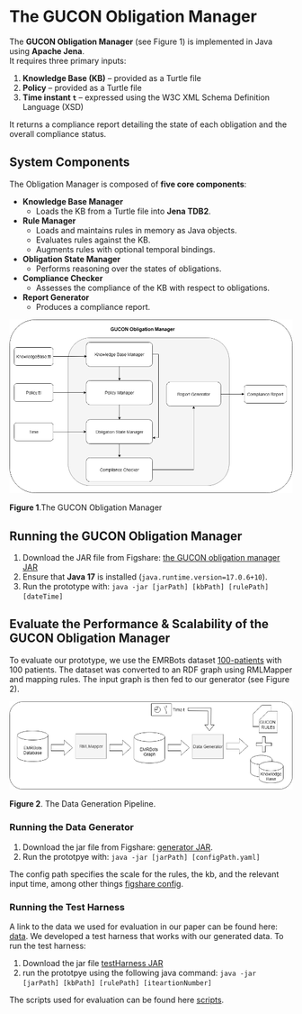 # The GUCON Obligation Manager 

The **GUCON Obligation Manager** (see Figure 1) is implemented in Java using **Apache Jena**.  
It requires three primary inputs:  

1. **Knowledge Base (KB)** – provided as a Turtle file  
2. **Policy** – provided as a Turtle file  
3. **Time instant `t`** – expressed using the W3C XML Schema Definition Language (XSD)
   
It returns a compliance report detailing the state of each obligation and the overall compliance status.  

## System Components  

The Obligation Manager is composed of **five core components**:  

- **Knowledge Base Manager**  
  - Loads the KB from a Turtle file into **Jena TDB2**.  
- **Rule Manager**  
  - Loads and maintains rules in memory as Java objects.  
  - Evaluates rules against the KB.  
  - Augments rules with optional temporal bindings.  
- **Obligation State Manager**  
  - Performs reasoning over the states of obligations.  
- **Compliance Checker**  
  - Assesses the compliance of the KB with respect to obligations.  
- **Report Generator**  
  - Produces a compliance report.  

![the gucon obligation manager](https://github.com/Ines-Akaichi/Temporal-GUCON/blob/main/obligation-diagram-component.png) 

**Figure 1**.The GUCON Obligation Manager 

## Running the GUCON Obligation Manager  

1. Download the JAR file from Figshare: [the GUCON obligation manager JAR](https://figshare.com/articles/software/The_GUCON_Obligation_Manager/29941160?file=57285929)  
2. Ensure that **Java 17** is installed (`java.runtime.version=17.0.6+10`).  
3. Run the prototype with: `java -jar [jarPath] [kbPath] [rulePath] [dateTime]`

## Evaluate the Performance & Scalability of the GUCON Obligation Manager 

To evaluate our prototype, we use the EMRBots dataset [100-patients](https://figshare.com/articles/dataset/A_100-patient_database/7040039?file=12941135) with 100 patients. The dataset was converted to an RDF graph using RMLMapper and mapping rules. The input graph is then fed to our generator (see Figure 2). 

![the data generation pipeline]( https://github.com/Ines-Akaichi/Temporal-GUCON/blob/main/data-generation-pipeline.png) 

**Figure 2**. The Data Generation Pipeline. 

### Running the Data Generator   
1.  Download the jar file from Figshare: [generator JAR](https://figshare.com/articles/software/Evaluation_of_the_GUCON_Obligation_Manager/29941226).
2.  Run the prototpye with: `java -jar [jarPath] [configPath.yaml]`

The config path specifies the scale for the rules, the kb, and the relevant input time, among other things [figshare config](https://figshare.com/articles/software/Evaluation_of_the_GUCON_Obligation_Manager/29941226).

### Running the Test Harness   
A link to the data we used for evaluation in our paper can be found here: [data](https://figshare.com/articles/dataset/RDF_Data_For_the_EMRBots_Dataset/29941235).
We developed a test harness that works with our generated data. To run the test harness:

1. Download the jar file [testHarness JAR](https://figshare.com/articles/software/Evaluation_of_the_GUCON_Obligation_Manager/29941226)
2.  run the prototpye using the following java command:  `java -jar [jarPath] [kbPath] [rulePath] [iteartionNumber]`

The scripts used for evaluation can be found here [scripts](https://github.com/Ines-Akaichi/Temporal-GUCON/tree/main/scripts).
